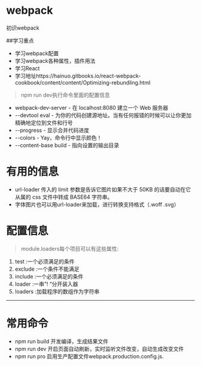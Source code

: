 # webpack
初识webpack

##学习重点
* 学习webpack配置
* 学习webpack各种属性，插件用法
* 学习React
* 学习地址https://hainuo.gitbooks.io/react-webpack-cookbook/content/content/Optimizing-rebundling.html

> npm run dev执行命令里面的配置信息
* webpack-dev-server - 在 localhost:8080 建立一个 Web 服务器
* --devtool eval - 为你的代码创建源地址。当有任何报错的时候可以让你更加精确地定位到文件和行号
* --progress - 显示合并代码进度
* --colors - Yay，命令行中显示颜色！
* --content-base build - 指向设置的输出目录

# 有用的信息
* url-loader 传入的 limit 参数是告诉它图片如果不大于 50KB 的话要自动在它从属的 css 文件中转成 BASE64 字符串。
* 字体图片也可以用url-loader来加载，进行转换支持格式（.woff  .svg）

# 配置信息
> module.loaders每个项目可以有这些属性:
1.  test :一个必须满足的条件
2.  exclude :一个条件不能满足
3.  include :一个必须满足的条件
4.  loader :一串”! “分开装入器
5.  loaders :加载程序的数组作为字符串

***

# 常用命令
* npm run build 开发编译，生成结果文件
* npm run dev 开启页面自动刷新，实时监听文件改变，自动生成改变文件
* npm run pro 启用生产配置文件webpack.production.config.js.

